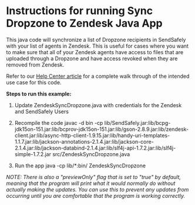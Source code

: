 # Instructions for running Sync Dropzone to Zendesk Java App #

This java code will synchronize a list of Dropzone recipients in SendSafely with your list of agents in Zendesk. This is useful for cases where you want to make sure that all of your Zendesk agents have access to files that are uploaded through a Dropzone and have access revoked when they are removed from Zendesk.  

Refer to our [Help Center article](https://sendsafely.zendesk.com/hc/en-us/articles/360016093811) for a complete walk through of the intended use case for this code. 

**Steps to run this example:**

1. Update ZendeskSyncDropzone.java with credentials for the Zendesk and SendSafely Users

2. Recompile the code
javac -d bin -cp lib/SendSafely.jar:lib/bcpg-jdk15on-151.jar:lib/bcprov-jdk15on-151.jar:lib/gson-2.8.9.jar:lib/zendesk-client.jar:lib/async-http-client-1.9.15.jar:lib/handy-uri-templates-1.1.7.jar:lib/jackson-annotations-2.1.4.jar:lib/jackson-core-2.1.4.jar:lib/jackson-databind-2.1.4.jar:lib/slf4j-api-1.7.2.jar:lib/slf4j-simple-1.7.2.jar src/ZendeskSyncDropzone.java

3. Run the app 
java -cp lib/*:bin/ ZendeskSyncDropzone
 
*NOTE: There is also a "previewOnly" flag that is set to "true" by default, meaning that the program will print what it would normally do without actually making the updates. You can use this to prevent any updates from occurring until you are comfortable that the program is working correctly.*
